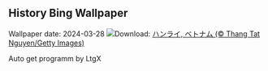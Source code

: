 ## History Bing Wallpaper
Wallpaper date: 2024-03-28
![](https://www.bing.com/th?id=OHR.HangRaiVietnam_JA-JP5262793326_UHD.jpg&w=1000)Download: [ハンライ, ベトナム (© Thang Tat Nguyen/Getty Images)](https://www.bing.com/th?id=OHR.HangRaiVietnam_JA-JP5262793326_UHD.jpg)

Auto get programm by LtgX
